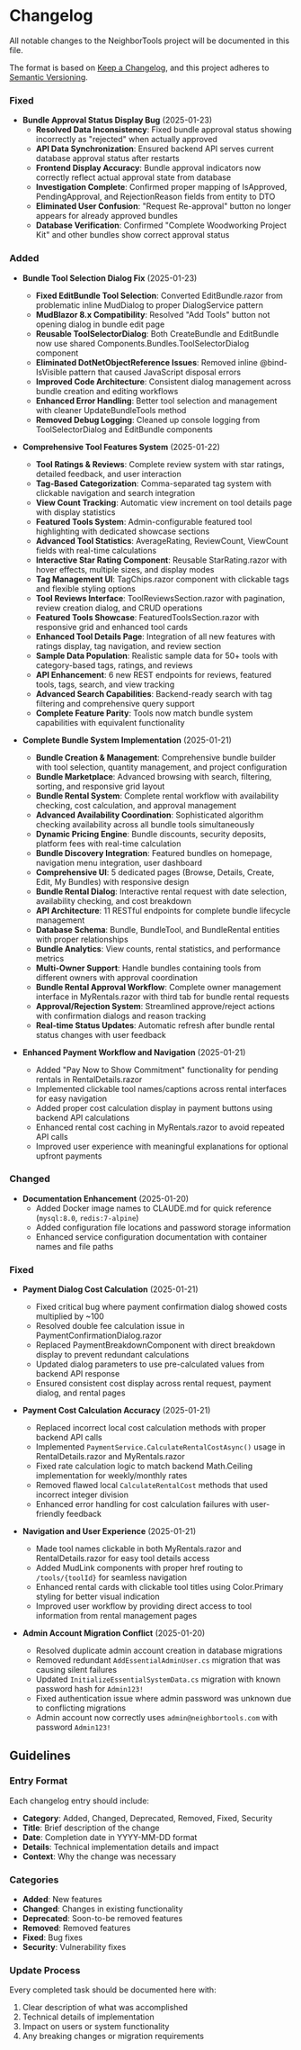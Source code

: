 # Changelog

All notable changes to the NeighborTools project will be documented in this file.

The format is based on [Keep a Changelog](https://keepachangelog.com/en/1.0.0/), and this project adheres to [Semantic Versioning](https://semver.org/spec/v2.0.0.html).

### Fixed
- **Bundle Approval Status Display Bug** (2025-01-23)
  - **Resolved Data Inconsistency**: Fixed bundle approval status showing incorrectly as "rejected" when actually approved
  - **API Data Synchronization**: Ensured backend API serves current database approval status after restarts
  - **Frontend Display Accuracy**: Bundle approval indicators now correctly reflect actual approval state from database
  - **Investigation Complete**: Confirmed proper mapping of IsApproved, PendingApproval, and RejectionReason fields from entity to DTO
  - **Eliminated User Confusion**: "Request Re-approval" button no longer appears for already approved bundles
  - **Database Verification**: Confirmed "Complete Woodworking Project Kit" and other bundles show correct approval status

### Added
- **Bundle Tool Selection Dialog Fix** (2025-01-23)
  - **Fixed EditBundle Tool Selection**: Converted EditBundle.razor from problematic inline MudDialog to proper DialogService pattern
  - **MudBlazor 8.x Compatibility**: Resolved "Add Tools" button not opening dialog in bundle edit page
  - **Reusable ToolSelectorDialog**: Both CreateBundle and EditBundle now use shared Components.Bundles.ToolSelectorDialog component
  - **Eliminated DotNetObjectReference Issues**: Removed inline @bind-IsVisible pattern that caused JavaScript disposal errors
  - **Improved Code Architecture**: Consistent dialog management across bundle creation and editing workflows
  - **Enhanced Error Handling**: Better tool selection and management with cleaner UpdateBundleTools method
  - **Removed Debug Logging**: Cleaned up console logging from ToolSelectorDialog and EditBundle components

- **Comprehensive Tool Features System** (2025-01-22)
  - **Tool Ratings & Reviews**: Complete review system with star ratings, detailed feedback, and user interaction
  - **Tag-Based Categorization**: Comma-separated tag system with clickable navigation and search integration
  - **View Count Tracking**: Automatic view increment on tool details page with display statistics
  - **Featured Tools System**: Admin-configurable featured tool highlighting with dedicated showcase sections
  - **Advanced Tool Statistics**: AverageRating, ReviewCount, ViewCount fields with real-time calculations
  - **Interactive Star Rating Component**: Reusable StarRating.razor with hover effects, multiple sizes, and display modes
  - **Tag Management UI**: TagChips.razor component with clickable tags and flexible styling options
  - **Tool Reviews Interface**: ToolReviewsSection.razor with pagination, review creation dialog, and CRUD operations
  - **Featured Tools Showcase**: FeaturedToolsSection.razor with responsive grid and enhanced tool cards
  - **Enhanced Tool Details Page**: Integration of all new features with ratings display, tag navigation, and review section
  - **Sample Data Population**: Realistic sample data for 50+ tools with category-based tags, ratings, and reviews
  - **API Enhancement**: 6 new REST endpoints for reviews, featured tools, tags, search, and view tracking
  - **Advanced Search Capabilities**: Backend-ready search with tag filtering and comprehensive query support
  - **Complete Feature Parity**: Tools now match bundle system capabilities with equivalent functionality

- **Complete Bundle System Implementation** (2025-01-21)
  - **Bundle Creation & Management**: Comprehensive bundle builder with tool selection, quantity management, and project configuration
  - **Bundle Marketplace**: Advanced browsing with search, filtering, sorting, and responsive grid layout
  - **Bundle Rental System**: Complete rental workflow with availability checking, cost calculation, and approval management
  - **Advanced Availability Coordination**: Sophisticated algorithm checking availability across all bundle tools simultaneously
  - **Dynamic Pricing Engine**: Bundle discounts, security deposits, platform fees with real-time calculation
  - **Bundle Discovery Integration**: Featured bundles on homepage, navigation menu integration, user dashboard
  - **Comprehensive UI**: 5 dedicated pages (Browse, Details, Create, Edit, My Bundles) with responsive design
  - **Bundle Rental Dialog**: Interactive rental request with date selection, availability checking, and cost breakdown
  - **API Architecture**: 11 RESTful endpoints for complete bundle lifecycle management
  - **Database Schema**: Bundle, BundleTool, and BundleRental entities with proper relationships
  - **Bundle Analytics**: View counts, rental statistics, and performance metrics
  - **Multi-Owner Support**: Handle bundles containing tools from different owners with approval coordination
  - **Bundle Rental Approval Workflow**: Complete owner management interface in MyRentals.razor with third tab for bundle rental requests
  - **Approval/Rejection System**: Streamlined approve/reject actions with confirmation dialogs and reason tracking
  - **Real-time Status Updates**: Automatic refresh after bundle rental status changes with user feedback

- **Enhanced Payment Workflow and Navigation** (2025-01-21)
  - Added "Pay Now to Show Commitment" functionality for pending rentals in RentalDetails.razor
  - Implemented clickable tool names/captions across rental interfaces for easy navigation
  - Added proper cost calculation display in payment buttons using backend API calculations
  - Enhanced rental cost caching in MyRentals.razor to avoid repeated API calls
  - Improved user experience with meaningful explanations for optional upfront payments

### Changed
- **Documentation Enhancement** (2025-01-20)
  - Added Docker image names to CLAUDE.md for quick reference (`mysql:8.0`, `redis:7-alpine`)
  - Added configuration file locations and password storage information
  - Enhanced service configuration documentation with container names and file paths

### Fixed
- **Payment Dialog Cost Calculation** (2025-01-21)
  - Fixed critical bug where payment confirmation dialog showed costs multiplied by ~100
  - Resolved double fee calculation issue in PaymentConfirmationDialog.razor
  - Replaced PaymentBreakdownComponent with direct breakdown display to prevent redundant calculations
  - Updated dialog parameters to use pre-calculated values from backend API response
  - Ensured consistent cost display across rental request, payment dialog, and rental pages

- **Payment Cost Calculation Accuracy** (2025-01-21)
  - Replaced incorrect local cost calculation methods with proper backend API calls
  - Implemented `PaymentService.CalculateRentalCostAsync()` usage in RentalDetails.razor and MyRentals.razor
  - Fixed rate calculation logic to match backend Math.Ceiling implementation for weekly/monthly rates
  - Removed flawed local `CalculateRentalCost` methods that used incorrect integer division
  - Enhanced error handling for cost calculation failures with user-friendly feedback

- **Navigation and User Experience** (2025-01-21)
  - Made tool names clickable in both MyRentals.razor and RentalDetails.razor for easy tool details access
  - Added MudLink components with proper href routing to `/tools/{toolId}` for seamless navigation
  - Enhanced rental cards with clickable tool titles using Color.Primary styling for better visual indication
  - Improved user workflow by providing direct access to tool information from rental management pages
- **Admin Account Migration Conflict** (2025-01-20)
  - Resolved duplicate admin account creation in database migrations
  - Removed redundant `AddEssentialAdminUser.cs` migration that was causing silent failures
  - Updated `InitializeEssentialSystemData.cs` migration with known password hash for `Admin123!`
  - Fixed authentication issue where admin password was unknown due to conflicting migrations
  - Admin account now correctly uses `admin@neighbortools.com` with password `Admin123!`

## Guidelines

### Entry Format
Each changelog entry should include:
- **Category**: Added, Changed, Deprecated, Removed, Fixed, Security
- **Title**: Brief description of the change
- **Date**: Completion date in YYYY-MM-DD format
- **Details**: Technical implementation details and impact
- **Context**: Why the change was necessary

### Categories
- **Added**: New features
- **Changed**: Changes in existing functionality  
- **Deprecated**: Soon-to-be removed features
- **Removed**: Removed features
- **Fixed**: Bug fixes
- **Security**: Vulnerability fixes

### Update Process
Every completed task should be documented here with:
1. Clear description of what was accomplished
2. Technical details of implementation
3. Impact on users or system functionality
4. Any breaking changes or migration requirements